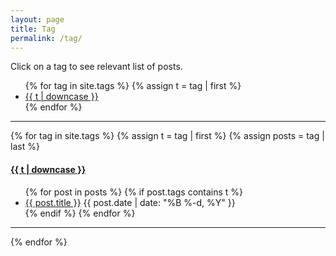 ```yaml
---
layout: page
title: Tag
permalink: /tag/
---
```


Click on a tag to see relevant list of posts.

<ul class="tag-list">
{% for tag in site.tags %}
  {% assign t = tag | first %}
  <li><a href="/tag/#{{t | downcase | replace:" ","-" }}">{{ t | downcase }}</a></li>
{% endfor %}
</ul>

---

{% for tag in site.tags %}
  {% assign t = tag | first %}
  {% assign posts = tag | last %}

<h4><a name="{{t | downcase | replace:" ","-" }}"></a><a class="internal" href="/tag/#{{t | downcase | replace:" ","-" }}">{{ t | downcase }}</a></h4>
<ul class="post-list">
{% for post in posts %}
  {% if post.tags contains t %}
  <li>
    <a href="{{ post.url }}">{{ post.title }}</a>
    <span class="post-meta">{{ post.date | date: "%B %-d, %Y"  }}</span>
  </li>
  {% endif %}
{% endfor %}
</ul>

---

{% endfor %}
